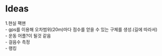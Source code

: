 # Ideas

  1.현실 팩맨\
    - gps를 이용해 오차범위(20m)마다 점수를 얻을 수 있는 구체를 생성.(길에 따라서)\
    - 운동 어플?이 될것 같음\
    - 걸음수 측정\
    - 랭킹
    
